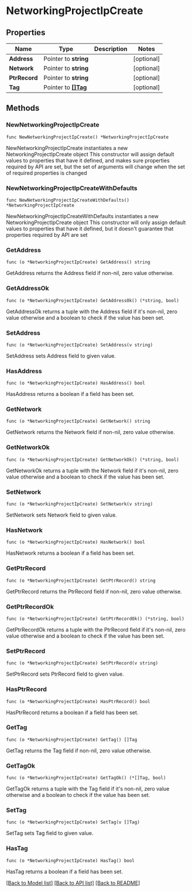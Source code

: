 # NetworkingProjectIpCreate

## Properties

Name | Type | Description | Notes
------------ | ------------- | ------------- | -------------
**Address** | Pointer to **string** |  | [optional] 
**Network** | Pointer to **string** |  | [optional] 
**PtrRecord** | Pointer to **string** |  | [optional] 
**Tag** | Pointer to [**[]Tag**](Tag.md) |  | [optional] 

## Methods

### NewNetworkingProjectIpCreate

`func NewNetworkingProjectIpCreate() *NetworkingProjectIpCreate`

NewNetworkingProjectIpCreate instantiates a new NetworkingProjectIpCreate object
This constructor will assign default values to properties that have it defined,
and makes sure properties required by API are set, but the set of arguments
will change when the set of required properties is changed

### NewNetworkingProjectIpCreateWithDefaults

`func NewNetworkingProjectIpCreateWithDefaults() *NetworkingProjectIpCreate`

NewNetworkingProjectIpCreateWithDefaults instantiates a new NetworkingProjectIpCreate object
This constructor will only assign default values to properties that have it defined,
but it doesn't guarantee that properties required by API are set

### GetAddress

`func (o *NetworkingProjectIpCreate) GetAddress() string`

GetAddress returns the Address field if non-nil, zero value otherwise.

### GetAddressOk

`func (o *NetworkingProjectIpCreate) GetAddressOk() (*string, bool)`

GetAddressOk returns a tuple with the Address field if it's non-nil, zero value otherwise
and a boolean to check if the value has been set.

### SetAddress

`func (o *NetworkingProjectIpCreate) SetAddress(v string)`

SetAddress sets Address field to given value.

### HasAddress

`func (o *NetworkingProjectIpCreate) HasAddress() bool`

HasAddress returns a boolean if a field has been set.

### GetNetwork

`func (o *NetworkingProjectIpCreate) GetNetwork() string`

GetNetwork returns the Network field if non-nil, zero value otherwise.

### GetNetworkOk

`func (o *NetworkingProjectIpCreate) GetNetworkOk() (*string, bool)`

GetNetworkOk returns a tuple with the Network field if it's non-nil, zero value otherwise
and a boolean to check if the value has been set.

### SetNetwork

`func (o *NetworkingProjectIpCreate) SetNetwork(v string)`

SetNetwork sets Network field to given value.

### HasNetwork

`func (o *NetworkingProjectIpCreate) HasNetwork() bool`

HasNetwork returns a boolean if a field has been set.

### GetPtrRecord

`func (o *NetworkingProjectIpCreate) GetPtrRecord() string`

GetPtrRecord returns the PtrRecord field if non-nil, zero value otherwise.

### GetPtrRecordOk

`func (o *NetworkingProjectIpCreate) GetPtrRecordOk() (*string, bool)`

GetPtrRecordOk returns a tuple with the PtrRecord field if it's non-nil, zero value otherwise
and a boolean to check if the value has been set.

### SetPtrRecord

`func (o *NetworkingProjectIpCreate) SetPtrRecord(v string)`

SetPtrRecord sets PtrRecord field to given value.

### HasPtrRecord

`func (o *NetworkingProjectIpCreate) HasPtrRecord() bool`

HasPtrRecord returns a boolean if a field has been set.

### GetTag

`func (o *NetworkingProjectIpCreate) GetTag() []Tag`

GetTag returns the Tag field if non-nil, zero value otherwise.

### GetTagOk

`func (o *NetworkingProjectIpCreate) GetTagOk() (*[]Tag, bool)`

GetTagOk returns a tuple with the Tag field if it's non-nil, zero value otherwise
and a boolean to check if the value has been set.

### SetTag

`func (o *NetworkingProjectIpCreate) SetTag(v []Tag)`

SetTag sets Tag field to given value.

### HasTag

`func (o *NetworkingProjectIpCreate) HasTag() bool`

HasTag returns a boolean if a field has been set.


[[Back to Model list]](../README.md#documentation-for-models) [[Back to API list]](../README.md#documentation-for-api-endpoints) [[Back to README]](../README.md)


